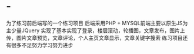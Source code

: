 # -
为了练习前后端写的一个练习项目
后端采用PHP + MYSQL前端主要以原生JS为主少量JQuery
实现了基本实现了登录，楼层滚动，轮播图，文章发布，图片上传，图片文章预览，文章评论，个人主页文章显示，文章关键字搜索
练习项目还有很多不足努力学习努力进步
